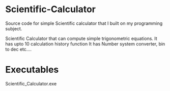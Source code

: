 # Scientific-Calculator
Source code for simple Scientific calculator that I built on my programming subject. 

Scientific Calculator that can compute simple trigonometric equations.
It has upto 10 calculation history function 
It has Number system converter, bin to dec etc....

# Executables

Scientific_Calculator.exe
